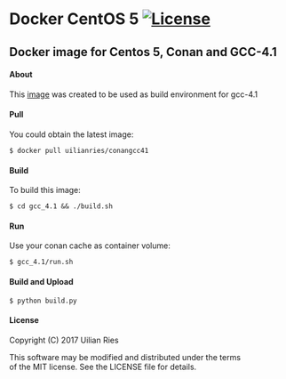 # Docker CentOS 5  [![License](http://img.shields.io/:license-mit-blue.svg)](http://doge.mit-license.org)

## Docker image for Centos 5, Conan and GCC-4.1

#### About

This [image](https://hub.docker.com/r/uilianries/conangcc41/) was created to be used as build environment for gcc-4.1

#### Pull
You could obtain the latest image:

    $ docker pull uilianries/conangcc41

#### Build
To build this image:

    $ cd gcc_4.1 && ./build.sh

#### Run
Use your conan cache as container volume:

    $ gcc_4.1/run.sh

#### Build and Upload

    $ python build.py

#### License
Copyright (C) 2017 Uilian Ries  

This software may be modified and distributed under the terms  
of the MIT license.  See the LICENSE file for details.
